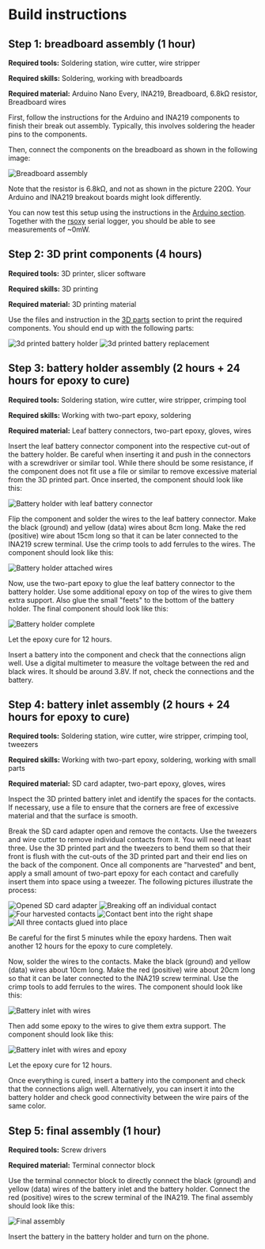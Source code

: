 # Build instructions


## Step 1: breadboard assembly (1 hour)

**Required tools:** Soldering station, wire cutter, wire stripper

**Required skills:** Soldering, working with breadboards

**Required material:** Arduino Nano Every, INA219, Breadboard, 6.8kΩ resistor, Breadboard wires

First, follow the instructions for the Arduino and INA219 components to finish their break out assembly. Typically, this involves soldering the header pins to the components. 

Then, connect the components on the breadboard as shown in the following image:

![Breadboard assembly](figures/breadboard-overview.png)

Note that the resistor is 6.8kΩ, and not as shown in the picture 220Ω. Your Arduino and INA219 breakout boards might look differently.

You can now test this setup using the instructions in the [Arduino section](../arduino/README.md). Together with the [rsoxy](../rsoxy/README.md) serial logger, you should be able to see measurements of ~0mW.


## Step 2: 3D print components (4 hours)

**Required tools:** 3D printer, slicer software

**Required skills:** 3D printing

**Required material:** 3D printing material

Use the files and instruction in the [3D parts](../3d-parts/README.md) section to print the required components. You should end up with the following parts:


![3d printed battery holder](figures/3d-print-battery-holder.jpg) ![3d printed battery replacement](figures/3d-print-battery-replacement.jpg) 




## Step 3: battery holder assembly (2 hours + 24 hours for epoxy to cure)

**Required tools:** Soldering station, wire cutter, wire stripper, crimping tool

**Required skills:** Working with two-part epoxy, soldering

**Required material:** Leaf battery connectors, two-part epoxy, gloves, wires

Insert the leaf battery connector component into the respective cut-out of the battery holder. Be careful when inserting it and push in the connectors with a screwdriver or similar tool. While there should be some resistance, if the component does not fit use a file or similar to remove excessive material from the 3D printed part. Once inserted, the component should look like this:

![Battery holder with leaf battery connector](figures/holder-1.jpg)

Flip the component and solder the wires to the leaf battery connector. Make the black (ground) and yellow (data) wires about 8cm long. Make the red (positive) wire about 15cm long so that it can be later connected to the INA219 screw terminal. Use the crimp tools to add ferrules to the wires. The component should look like this:

![Battery holder attached wires](figures/holder-2.jpg)

Now, use the two-part epoxy to glue the leaf battery connector to the battery holder. Use some additional epoxy on top of the wires to give them extra support. Also glue the small "feets" to the bottom of the battery holder. The final component should look like this:

![Battery holder complete](figures/holder-3.jpg)

Let the epoxy cure for 12 hours.

Insert a battery into the component and check that the connections align well. Use a digital multimeter to measure the voltage between the red and black wires. It should be around 3.8V. If not, check the connections and the battery. 


## Step 4: battery inlet assembly (2 hours + 24 hours for epoxy to cure)

**Required tools:** Soldering station, wire cutter, wire stripper, crimping tool, tweezers

**Required skills:** Working with two-part epoxy, soldering, working with small parts

**Required material:** SD card adapter, two-part epoxy, gloves, wires

Inspect the 3D printed battery inlet and identify the spaces for the contacts. If necessary, use a file to ensure that the corners are free of excessive material and that the surface is smooth.

Break the SD card adapter open and remove the contacts. Use the tweezers and wire cutter to remove individual contacts from it. You will need at least three. Use the 3D printed part and the tweezers to bend them so that their front is flush with the cut-outs of the 3D printed part and their end lies on the back of the component. Once all components are "harvested" and bent, apply a small amount of two-part epoxy for each contact and carefully insert them into space using a tweezer. The following pictures illustrate the process:

![Opened SD card adapter](figures/contacts-1.jpg)
![Breaking off an individual contact](figures/contacts-2.jpg)
![Four harvested contacts](figures/contacts-3.jpg)
![Contact bent into the right shape](figures/contacts-4.jpg)
![All three contacts glued into place](figures/contacts-5.jpg)

Be careful for the first 5 minutes while the epoxy hardens. Then wait another 12 hours for the epoxy to cure completely.

Now, solder the wires to the contacts. Make the black (ground) and yellow (data) wires about 10cm long. Make the red (positive) wire about 20cm long so that it can be later connected to the INA219 screw terminal. Use the crimp tools to add ferrules to the wires. The component should look like this:

![Battery inlet with wires](figures/inlet-1.jpg)

Then add some epoxy to the wires to give them extra support. The component should look like this:

![Battery inlet with wires and epoxy](figures/inlet-2.jpg)

Let the epoxy cure for 12 hours.

Once everything is cured, insert a battery into the component and check that the connections align well. Alternatively, you can insert it into the battery holder and check good connectivity between the wire pairs of the same color.


## Step 5: final assembly (1 hour)

**Required tools:** Screw drivers

**Required material:** Terminal connector block

Use the terminal connector block to directly connect the black (ground) and yellow (data) wires of the battery inlet and the battery holder.
Connect the red (positive) wires to the screw terminal of the INA219. The final assembly should look like this:

![Final assembly](figures/complete.jpg)

Insert the battery in the battery holder and turn on the phone.